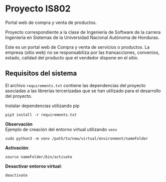 # Proyecto IS802
Portal web de compra y venta de productos.

Proyecto correspondiente a la clase de Ingeniería de Software de la carrera Ingeniería en Sistemas de la Universidad Nacional Autónoma de Honduras. 

Este es un portal web de Compra y venta de servicios o productos. 
La empresa (sitio web) no se responsabiliza por las transacciones, convenios, estado, calidad del producto que el vendedor dispone en el sitio. 


## Requisitos del sistema

El archivo `requirements.txt` contiene las dependencias del proyecto asociadas a las librerías tercerizadas que se han utilizado para el desarrollo del proyecto. 

Instalar dependencias utilizando pip

```Shell
pip3 install -r requirements.txt
```

**Observación**  
Ejemplo de creación del entorno virtual utilizando `venv`

```Shell
sudo python3 -m venv /path/to/new/virtual/environment/nameFolder
```

**Activación**:    

```Shell
source nameFolder/bin/activate
```

**Desactivar entorno virtual**:  

```Shell
deactivate
```
